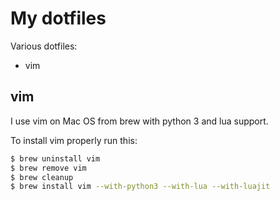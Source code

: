 # My dotfiles
Various dotfiles:
* vim

## vim
I use vim on Mac OS from brew with python 3 and lua support.

To install vim properly run this:

```bash
$ brew uninstall vim
$ brew remove vim
$ brew cleanup
$ brew install vim --with-python3 --with-lua --with-luajit
```
